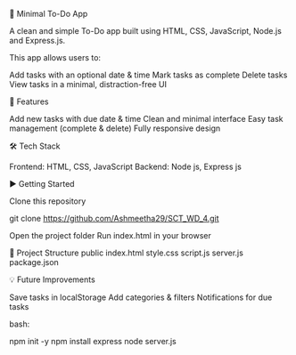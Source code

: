 🌿 Minimal To-Do App

A clean and simple To-Do app built using HTML, CSS, JavaScript, Node.js and Express.js.

This app allows users to:

Add tasks with an optional date & time
Mark tasks as complete
Delete tasks
View tasks in a minimal, distraction-free UI

🚀 Features

Add new tasks with due date & time
Clean and minimal interface
Easy task management (complete & delete)
Fully responsive design

🛠️ Tech Stack

Frontend: HTML, CSS, JavaScript
Backend: Node js, Express js

▶️ Getting Started

Clone this repository

git clone https://github.com/Ashmeetha29/SCT_WD_4.git

Open the project folder
Run index.html in your browser

📂 Project Structure
public 
    index.html
    style.css
    script.js
server.js
package.json

💡 Future Improvements

Save tasks in localStorage
Add categories & filters
Notifications for due tasks

bash:

npm init -y
npm install express
node server.js
